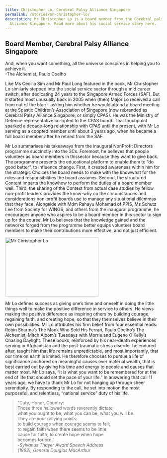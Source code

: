 ```yaml
---
title: Christopher Lo, Cerebral Palsy Alliance Singapore
permalink: /stories/mr-christopher-lo/
description: Mr Christopher Lo is a board member from the Cerebral palsy
  Alliance Singapore. Read more about his social service story here.
---
```

## Board Member, Cerebral Palsy Alliance Singapore

And, when you want something, all the universe conspires in helping you to achieve it.<br>-The Alchemist, Paulo Coelho

Like Ms Cecilia Sim and Mr Paul Long featured in the book, Mr Christopher Lo similarly stepped into the social service sector through a mid career switch, after dedicating 24 years to the Singapore Armed Forces (SAF). But it started most unusually back in 2005 when (then) Major Lo received a call from out of the blue – asking him whether he would attend a board meeting at the Spastic Children’s Association of Singapore (now rebranded as Cerebral Palsy Alliance Singapore, or simply CPAS). He was the Ministry of Defence representative co-opted to the CPAS board. That touchpoint sparked a decade-long relationship with CPAS until the present, with Mr Lo serving as a coopted member until about 3 years ago, when he became a full board member after he retired from the SAF.

Mr Lo summarises his takeaways from the inaugural NonProfit Directors programme succinctly into the 3Cs. Foremost, he believes that people volunteer as board members in thissector because they want to give back. The programme presents the educational platform to enable them to “do good better”, to influence change. First, it created awareness within him for the strategic Choices the board needs to make with the knowwhat for the roles and responsibilities the board assumes. Second, the structured Content imparts the knowhow to perform the duties of a board member well. Third, the sharing of the Context from actual case studies by fellow non-profit leaders provides the know-why on the circumstances and considerations non-profit boards use to manage any situational dilemmas that they face. Alongside with Mdm Rahayu Mohamad of PPIS, Ms Schutz Lee from Society for WINGS, and others from the inaugural programme, he encourages anyone who aspires to be a board member in this sector to sign up for the course. Mr Lo believes that the knowledge gained and the networks forged from the programme better equips volunteer board members to make their contributions more effective, and not just efficient.

<img alt="Mr Christopher Lo" src="/images/stories/pages/mr-christopher-lo.jpg" style="width: 300px; height: 190px;" />

Mr Lo defines success as giving one’s time and oneself in doing the little things well to make the positive difference in service to others. He views making the positive difference as inspiring others by building courage, regaining faith, and creating hope, so that they themselves believe in their own possibilities. Mr Lo attributes his firm belief from four essential reads: Robin Sharma’s The Monk Who Sold His Ferrari, Paulo Coelho’s The Alchemist, Mitch Albom’s Tuesdays with Morrie and Eugene O’Kelly’s Chasing Daylight. These books, reinforced by his near-death experiences serving in
Afghanistan and the post-traumatic stress disorder he endured after, taught him that life remains unpredictable, and most importantly, that our time on earth is limited. He therefore chooses to pursue a life of significance anchored on meaningful causes over material wealth, that is best carried out by giving his time and energy to people and causes that matter most. Mr Lo says, “It is what you want to be remembered for at the end of life that should set the pace of your life.” In answering that call 11 years ago, we have to thank Mr Lo for not hanging up through sheer serendipity. By responding to the call, he set into motion the most purposeful, and relentless, “national service” duty of his life.


<blockquote>
<p>“Duty, Honor, Country:<br>
Those three hallowed words reverently dictate<br>
what you ought to be, what you can be,
what you will be.<br>
They are your rallying points:<br>
to build courage when courage seems to fail;<br>
to regain faith when there seems to be little<br>
cause for faith; to create hope when hope<br>
becomes forlorn.”<br>
-<em>Sylvanus Thayer Award Speech Address<br>
(1962), General Douglas MacArthur</em></p>
</blockquote>